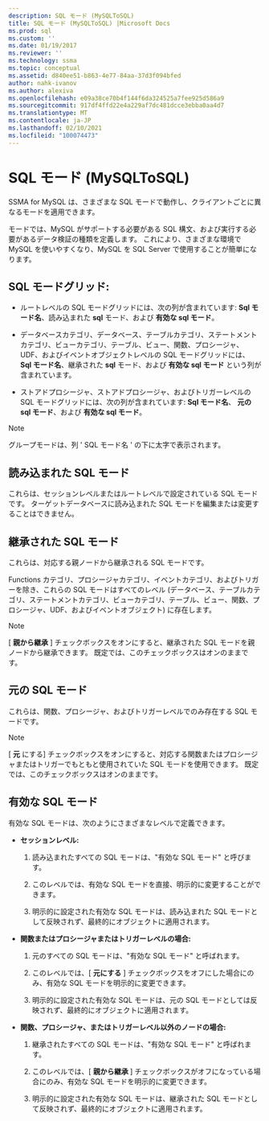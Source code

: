 ```yaml
---
description: SQL モード (MySQLToSQL)
title: SQL モード (MySQLToSQL) |Microsoft Docs
ms.prod: sql
ms.custom: ''
ms.date: 01/19/2017
ms.reviewer: ''
ms.technology: ssma
ms.topic: conceptual
ms.assetid: d840ee51-b863-4e77-84aa-37d3f094bfed
author: nahk-ivanov
ms.author: alexiva
ms.openlocfilehash: e09a38ce70b4f144f6da324525a7fee925d586a9
ms.sourcegitcommit: 917df4ffd22e4a229af7dc481dcce3ebba0aa4d7
ms.translationtype: MT
ms.contentlocale: ja-JP
ms.lasthandoff: 02/10/2021
ms.locfileid: "100074473"
---
```

# <a name="sql-modes-mysqltosql"></a>SQL モード (MySQLToSQL)
SSMA for MySQL は、さまざまな SQL モードで動作し、クライアントごとに異なるモードを適用できます。  
  
モードでは、MySQL がサポートする必要がある SQL 構文、および実行する必要があるデータ検証の種類を定義します。 これにより、さまざまな環境で MySQL を使いやすくなり、MySQL を SQL Server で使用することが簡単になります。  
  
## <a name="sql-modes-grid"></a>SQL モードグリッド:  
  
-   ルートレベルの SQL モードグリッドには、次の列が含まれています: **Sql モード名**、読み込まれた **sql** モード、および **有効な sql モード**。  
  
-   データベースカテゴリ、データベース、テーブルカテゴリ、ステートメントカテゴリ、ビューカテゴリ、テーブル、ビュー、関数、プロシージャ、UDF、およびイベントオブジェクトレベルの SQL モードグリッドには、 **Sql モード名**、継承された **sql** モード、および **有効な sql モード** という列が含まれています。  
  
-   ストアドプロシージャ、ストアドプロシージャ、およびトリガーレベルの SQL モードグリッドには、次の列が含まれています: **Sql モード名**、  **元の sql モード**、および **有効な sql モード**。  
  
> [!NOTE]  
> グループモードは、列 ' SQL モード名 ' の下に太字で表示されます。  
  
## <a name="loaded-sql-modes"></a>読み込まれた SQL モード  
これらは、セッションレベルまたはルートレベルで設定されている SQL モードです。 ターゲットデータベースに読み込まれた SQL モードを編集または変更することはできません。  
  
## <a name="inherited-sql-modes"></a>継承された SQL モード  
これらは、対応する親ノードから継承される SQL モードです。  
  
Functions カテゴリ、プロシージャカテゴリ、イベントカテゴリ、およびトリガーを除き、これらの SQL モードはすべてのレベル (データベース、テーブルカテゴリ、ステートメントカテゴリ、ビューカテゴリ、テーブル、ビュー、関数、プロシージャ、UDF、およびイベントオブジェクト) に存在します。  
  
> [!NOTE]  
> [ **親から継承** ] チェックボックスをオンにすると、継承された SQL モードを親ノードから継承できます。 既定では、このチェックボックスはオンのままです。  
  
## <a name="original-sql-modes"></a>元の SQL モード  
これらは、関数、プロシージャ、およびトリガーレベルでのみ存在する SQL モードです。  
  
> [!NOTE]  
> [ **元** にする] チェックボックスをオンにすると、対応する関数またはプロシージャまたはトリガーでもともと使用されていた SQL モードを使用できます。 既定では、このチェックボックスはオンのままです。  
  
## <a name="effective-sql-modes"></a>有効な SQL モード  
有効な SQL モードは、次のようにさまざまなレベルで定義できます。  
  
-   **セッションレベル:**  
  
    1.  読み込まれたすべての SQL モードは、"有効な SQL モード" と呼びます。  
  
    2.  このレベルでは、有効な SQL モードを直接、明示的に変更することができます。  
  
    3.  明示的に設定された有効な SQL モードは、読み込まれた SQL モードとして反映されず、最終的にオブジェクトに適用されます。  
  
-   **関数またはプロシージャまたはトリガーレベルの場合:**  
  
    1.  元のすべての SQL モードは、"有効な SQL モード" と呼ばれます。  
  
    2.  このレベルでは、[ **元にする** ] チェックボックスをオフにした場合にのみ、有効な SQL モードを明示的に変更できます。  
  
    3.  明示的に設定された有効な SQL モードは、元の SQL モードとしては反映されず、最終的にオブジェクトに適用されます。  
  
-   **関数、プロシージャ、またはトリガーレベル以外のノードの場合:**  
  
    1.  継承されたすべての SQL モードは、"有効な SQL モード" と呼ばれます。  
  
    2.  このレベルでは、[ **親から継承** ] チェックボックスがオフになっている場合にのみ、有効な SQL モードを明示的に変更できます。  
  
    3.  明示的に設定された有効な SQL モードは、継承された SQL モードとして反映されず、最終的にオブジェクトに適用されます。  
  
